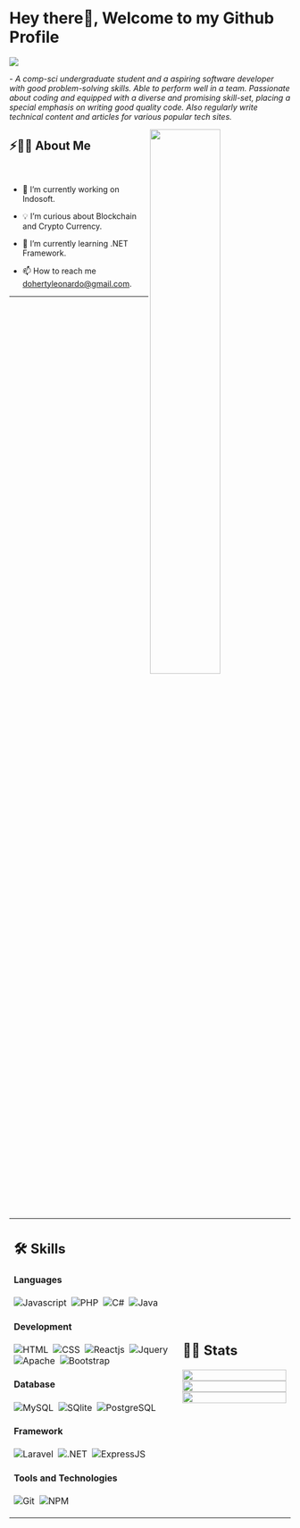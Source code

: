 # Hey there👋, Welcome to my Github Profile

<img src="https://readme-typing-svg.herokuapp.com?font=Architects+Daughter&color=22EBF7&size=25&center=false&lines=hey!+Leonardo's here;Full+stack+web+developer...;Code+Enthusiast...;Freelance+ready..."/>
 
 <p>- <i>A comp-sci undergraduate student and a aspiring software developer with good problem-solving skills. Able to perform well in a team. Passionate about coding and equipped with a diverse and promising skill-set, placing a special emphasis on writing good quality code. Also regularly write technical content and articles for various popular tech sites.</i></p>


<img src="https://user-images.githubusercontent.com/89788120/167628634-549d2bdd-609e-4275-85af-1e1974da64ca.gif" width="50%" align="right" />

## ⚡🙋‍♂️ About Me

</br>

- 🔧 I’m currently working on Indosoft.

- 💡 I’m curious about Blockchain and Crypto Currency.
- 📖 I’m currently learning .NET Framework.
- 📫 How to reach me dohertyleonardo@gmail.com.

<hr>

</br>


<table width="100%" >

 <tr>
    <td width="60%">
     
## 🛠️ Skills

#### Languages

![Javascript](https://img.shields.io/badge/JavaScript-F7DF1E?style=flat&logo=javascript&logoColor=black)&nbsp;
![PHP](https://img.shields.io/badge/PHP-%23150458.svg?style=flat&logo=php&logoColor=orange)&nbsp;
![C#](https://img.shields.io/badge/csharp-%23150458.svg?style=flat&logo=csharp&logoColor=yellow)&nbsp;
![Java](https://img.shields.io/badge/Java-276DC3?style=flat&logo=Java&logoColor=blue&color=0B2C4A)&nbsp;


#### Development
![HTML](https://img.shields.io/badge/Html-092E20?style=flat&logo=html&logoColor=white)&nbsp;
![CSS](https://img.shields.io/badge/css-000000?style=flat&logo=css&logoColor=white)&nbsp;
![Reactjs](https://img.shields.io/badge/React-20232A?style=flat&logo=react&logoColor=61DAFB)&nbsp;
![Jquery](https://img.shields.io/badge/jQuery-0769AD?style=flat&logo=jquery&logoColor=white)&nbsp;
![Apache](https://img.shields.io/badge/Apache-D22128?style=flat&logo=Apache&logoColor=white)&nbsp;
![Bootstrap](https://img.shields.io/badge/Bootstrap-D22128?style=flat&logo=bootstrap&logoColor=white)&nbsp;

#### Database

![MySQL](https://img.shields.io/badge/MySQL-00000F?style=flat&logo=mysql&logoColor=white)&nbsp;
![SQlite](https://img.shields.io/badge/-SQlite-05122A?style=flat&logo=sqlite&logoColor=A8B9CC)&nbsp;
![PostgreSQL](https://img.shields.io/badge/PostgreSQL-316192?style=flat&logo=postgresql&logoColor=green)

#### Framework

![Laravel](https://img.shields.io/badge/Laravel-00000F?style=flat&logo=laravel&logoColor=white)&nbsp;
![.NET](https://img.shields.io/badge/dotnet-05122A?style=flat&logo=dotnet&logoColor=A8B9CC)&nbsp;
![ExpressJS](https://img.shields.io/badge/expressjs-316192?style=flat&logo=expressjs&logoColor=green)

#### Tools and Technologies

![Git](https://img.shields.io/badge/-Git-05122A?style=flat&logo=git)&nbsp;
![NPM](https://img.shields.io/badge/npm-CB3837?style=flat&logo=npm&logoColor=white)&nbsp;
     
</td>
    <td>
  
## 📄📜 Stats


<p align="center">
  <img width="100%" src="https://github-readme-stats.vercel.app/api?username=eLDoherty&theme=algolia&show_icons=true&bg_color=transparent&title_color=navy&text_color=black" />
 </br>
  <img width="100%" src="https://github-readme-streak-stats.herokuapp.com/?user=eLDoherty"/>
 </br>
  <img width="100%" src="https://github-readme-stats.vercel.app/api/top-langs/?username=eLDoherty&exclude_repo=Portfolio,HomePal&langs_count=7&layout=compact&bg_color=transparent" />
</p>
     
  </td>
 </tr>
</table>

</br>


<!--
<a href="https://hits.seeyoufarm.com"><img src="https://hits.seeyoufarm.com/api/count/incr/badge.svg?url=https%3A%2F%2Fgithub.com%2Fkaustav202%2Fhit-counter&count_bg=%236DAC3D&title_bg=%23555555&icon=grafana.svg&icon_color=%23E7E7E7&title=hits&edge_flat=false"/></a>  -->

